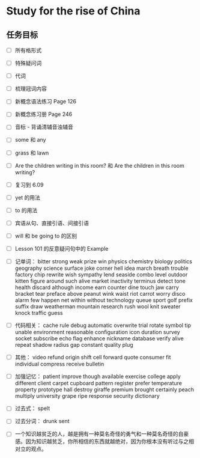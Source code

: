 # Study for the rise of China

## 任务目标

- [ ] 所有格形式

- [ ] 特殊疑问词

- [ ] 代词

- [ ] 梳理冠词内容

- [ ] 新概念语法练习 Page 126

- [ ] 新概念练习册 Page 246

- [ ] 音标 - 背诵清辅音浊辅音

- [ ] some 和 any

- [ ] grass 和 lawn

- [ ] Are the children writing in this room? 和 Are the children in this room writing?

- [ ] 复习到 6.09

- [ ] yet 的用法

- [ ] to 的用法

- [ ] 宾语从句、直接引语、间接引语

- [ ] will 和 be going to 的区别

- [ ] Lesson 101 的反意疑问句中的 Example

- [ ] 记单词： bitter strong weak prize win physics chemistry biology politics geography science surface joke corner hell idea march breath trouble factory chip rewrite wish sympathy lend seaside combo level outdoor kitten figure around such alive market inactivity terminus detect tone health discard although income earn counter dine touch jaw carry bracket tear preface above peanut wink waist riot carrot worry disco alarm few happen net within without technology queue sport golf prefix suffix draw weatherman mountain research rush wool knit sweater knock traffic guess

- [ ] 代码相关： cache rule debug automatic overwrite trial rotate symbol tip unable environment reasonable configuration icon duration survey socket subscribe echo flag enhance nickname database verify alive repeat shadow radius gap constant quality plug

- [ ] 其他： video refund origin shift cell forward quote consumer fit individual compress receive bulletin

- [ ] 加强记忆： patient improve though available exercise college apply different client carpet cupboard pattern register prefer temperature property prototype hall destroy giraffe premium brought certainly peach multiply university grape ripe response security dictionary

- [ ] 过去式： spelt

- [ ] 过去分词： drunk sent

- [ ] 一个知识越贫乏的人，越是拥有一种莫名奇怪的勇气和一种莫名奇怪的自豪感。因为知识越贫乏，你所相信的东西就越绝对，因为你根本没有听过与之相对立的观点。
